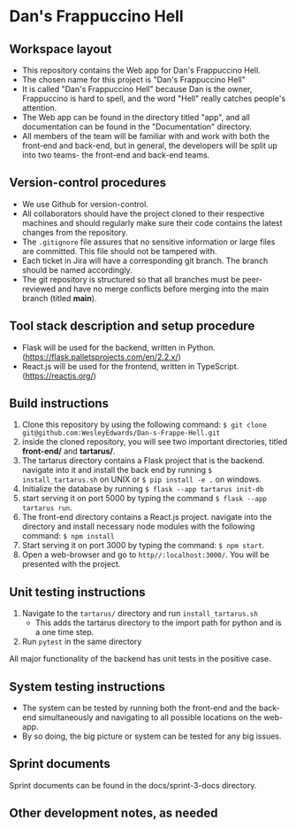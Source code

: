 # Dan's Frappuccino Hell

## Workspace layout

- This repository contains the Web app for Dan's Frappuccino Hell.
- The chosen name for this project is "Dan's Frappuccino Hell"
- It is called "Dan's Frappuccino Hell" because Dan is the owner, Frappuccino is hard to spell, and the word "Hell" really catches people's attention.
- The Web app can be found in the directory titled "app", and all documentation can be found in the "Documentation" directory.
- All members of the team will be familiar with and work with both the front-end and back-end, but in general, the developers will be split up into two teams- the front-end and back-end teams.

## Version-control procedures

- We use Github for version-control.
- All collaborators should have the project cloned to their respective machines and should regularly make sure their code contains the latest changes from the repository.
- The `.gitignore` file assures that no sensitive information or large files are committed. This file should not be tampered with.
- Each ticket in Jira will have a corresponding git branch. The branch should be named accordingly.
- The git repository is structured so that all branches must be peer-reviewed and have no merge conflicts before merging into the main branch (titled <b>main</b>).

## Tool stack description and setup procedure

- Flask will be used for the backend, written in Python. (https://flask.palletsprojects.com/en/2.2.x/)
- React.js will be used for the frontend, written in TypeScript. (https://reactjs.org/)

## Build instructions

1. Clone this repository by using the following command:
   `$ git clone git@github.com:WesleyEdwards/Dan-s-Frappe-Hell.git`
2. inside the cloned repository, you will see two important directories, titled <b>front-end/</b> and <b>tartarus/</b>.
3. The tartarus directory contains a Flask project that is the backend. navigate into it and install the back end by running `$ install_tartarus.sh` on UNIX or  `$ pip install -e .` on windows.
4. Initialize the database by running `$ flask --app tartarus init-db`
5. start serving it on port 5000 by typing the command
   `$ flask --app tartarus run`.
5. The front-end directory contains a React.js project. navigate into the directory and install necessary node modules with the following command:
   `$ npm install`
6. Start serving it on port 3000 by typing the command:
   `$ npm start`.
7. Open a web-browser and go to `http//:localhost:3000/`. You will be presented with the project.

## Unit testing instructions

1. Navigate to the `tartarus/` directory and run `install_tartarus.sh`
   - This adds the tartarus directory to the import path for python and is a one time step.
2. Run `pytest` in the same directory

All major functionality of the backend has unit tests in the positive case.
## System testing instructions

- The system can be tested by running both the front-end and the back-end simultaneously and navigating to all possible locations on the web-app.
- By so doing, the big picture or system can be tested for any big issues.


## Sprint documents

Sprint documents can be found in the docs/sprint-3-docs directory.
## Other development notes, as needed
